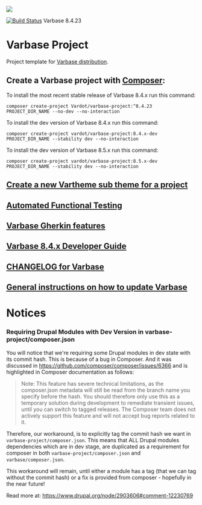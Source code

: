 [![](https://www.drupal.org/files/styles/grid-3/public/project-images/Medium-Logo%20Color%20with%20padding.png)](http://www.drupal.org/project/varbase)

[![Build Status](https://travis-ci.org/Vardot/varbase.svg?branch=8.x-4.23)](https://travis-ci.org/Vardot/varbase/builds/411182557) Varbase 8.4.23

# Varbase Project

Project template for [Varbase distribution](http://www.drupal.org/project/varbase).


## Create a Varbase project with [Composer](https://getcomposer.org/download/):

To install the most recent stable release of Varbase 8.4.x run this command:
```
composer create-project Vardot/varbase-project:^8.4.23 PROJECT_DIR_NAME --no-dev --no-interaction
```

To install the dev version of Varbase 8.4.x run this command:
```
composer create-project vardot/varbase-project:8.4.x-dev PROJECT_DIR_NAME --stability dev --no-interaction
```

To install the dev version of Varbase 8.5.x run this command:
```
composer create-project vardot/varbase-project:8.5.x-dev PROJECT_DIR_NAME --stability dev --no-interaction
```

## [Create a new Vartheme sub theme for a project](https://github.com/Vardot/varbase/tree/8.x-4.x/scripts/README.md)

## [Automated Functional Testing](https://github.com/Vardot/varbase/blob/8.x-4.x/tests/README.md)

## [Varbase Gherkin features](https://github.com/Vardot/varbase/blob/8.x-4.x/tests/features/varbase/README.md)

## [Varbase 8.4.x Developer Guide](https://docs.varbase.vardot.com)

## [CHANGELOG for Varbase](https://github.com/Vardot/varbase/blob/8.x-4.x/CHANGELOG.md)

## [General instructions on how to update Varbase](https://github.com/Vardot/varbase/blob/8.x-4.x/UPDATE.md)




# Notices

### Requiring Drupal Modules with Dev Version in varbase-project/composer.json
You will notice that we're requiring some Drupal modules in dev state with its commit hash. This is because of a bug in Composer. And it was discussed in https://github.com/composer/composer/issues/6366 and is highlighted in Composer documentation as follows:

> Note: This feature has severe technical limitations, as the composer.json metadata will still be read from the branch name you specify before the hash. You should therefore only use this as a temporary solution during development to remediate transient issues, until you can switch to tagged releases. The Composer team does not actively support this feature and will not accept bug reports related to it.

Therefore, our workaround, is to explicitly tag the commit hash we want in `varbase-project/composer.json`. This means that ALL Drupal modules dependencies which are in dev stage, are duplicated as a requirement for composer in both `varbase-project/composer.json` and `varbase/composer.json`.

This workaround will remain, until either a module has a tag (that we can tag without the commit hash) or a fix is provided from composer - hopefully in the near future!

Read more at: https://www.drupal.org/node/2903606#comment-12230769
